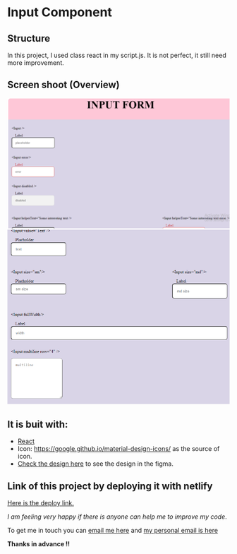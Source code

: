 # Input Component

## Structure
In this project, I used class react in my script.js. It is not perfect, it still need more improvement.

## Screen shoot (Overview)
![screenshot](./input-component.png)
![screenshot](./input-component2.png)

## It is buit with:

-  [React](https://reactjs.org/)
-  Icon: https://google.github.io/material-design-icons/ as the source of icon.
-  [Check the design here](https://www.figma.com/file/slzHnI05qpbBeC33ZMZGa5) to see the design in the figma.


## Link of this project by deploying it with netlify

[Here is the deploy link.](https://compassionate-turing-c588f5.netlify.app//)

*I am feeling very happy if there is anyone can help me to improve my code*. 

To get me in touch you can
[email me here](mailto:peta.jea@onja.org) and [my personal email is here](mailto:jeannie.petah@gmail.com)

**Thanks in advance !!**
